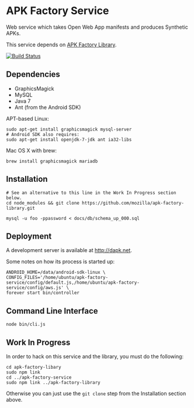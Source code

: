 APK Factory Service
===================

Web service which takes Open Web App manifests and produces Synthetic APKs.

This service depends on [APK Factory Library](https://github.com/mozilla/apk-factory-library).

[![Build Status](https://travis-ci.org/mozilla/apk-factory-service.png)](https://travis-ci.org/mozilla/apk-factory-service)

Dependencies
------------

* GraphicsMagick
* MySQL
* Java 7
* Ant (from the Android SDK)

APT-based Linux:

    sudo apt-get install graphicsmagick mysql-server
    # Android SDK also requires:
    sudo apt-get install openjdk-7-jdk ant ia32-libs

Mac OS X with brew:

    brew install graphicsmagick mariadb

Installation
------------

    # See an alternative to this line in the Work In Progress section below.
    cd node_modules && git clone https://github.com/mozilla/apk-factory-library.git

    mysql -u foo -ppassword < docs/db/schema_up_000.sql

Deployment
----------

A development server is available at http://dapk.net.

Some notes on how its process is started up:

    ANDROID_HOME=/data/android-sdk-linux \
    CONFIG_FILES='/home/ubuntu/apk-factory-service/config/default.js,/home/ubuntu/apk-factory-service/config/aws.js' \
    forever start bin/controller

Command Line Interface
----------------------

    node bin/cli.js

Work In Progress
----------------

In order to hack on this service and the library, you must do the following:

    cd apk-factory-libary
    sudo npm link
    cd ../apk-factory-service
    sudo npm link ../apk-factory-library

Otherwise you can just use the `git clone` step from the Installation section above.

